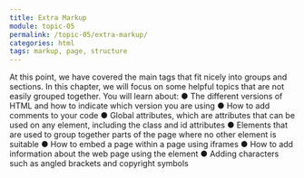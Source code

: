 ```yaml
---
title: Extra Markup
module: topic-05
permalink: /topic-05/extra-markup/
categories: html
tags: markup, page, structure
---
```


<div class="divider-heading"></div>

At this point, we have covered the main tags that fit nicely into groups and sections.
In this chapter, we will focus on some helpful topics that are not easily grouped together. You will learn about:
● The different versions of HTML and how to indicate which version you are using
● How to add comments to your code
● Global attributes, which are attributes that can be used on
any element, including the class and id attributes
● Elements that are used to group together parts of the page
where no other element is suitable
● How to embed a page within a page using iframes
● How to add information about the web page using the <meta> element
● Adding characters such as angled brackets and copyright symbols
